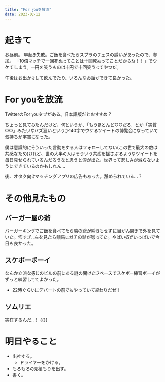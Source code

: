 ```yaml
---
title: "For youを放流"
date: 2023-02-12
---
```


# 起きて
お昼前。
早起き失敗。ご飯を食べたらスプラのフェスの誘いがあったので、参加。
「10倍マッチで一回死ぬってことは十回死ぬってことだからね！！」でウケてしまう。一円を笑うものは十円で十回笑うってやつだ。

午後はお出かけして飲んでたり。いろんなお話ができて良かった。

# For youを放流
TwitterのFor youタブがある。日本語版だとおすすめ？

ちょっと見てみたんだけど、何というか、「もうほとんど○○だろ」とか「実質○○」みたいなバズ狙いというか140字でウケるツイートの博覧会になっていて気持ちが宇宙になった。

僕は意識的にそういった言動をする人はフォローしてない(この世で最大の敵は共感なため)けれど、世の大半の人はそういう共感を揺さぶるようなツイートを毎日見せられているんだろうなと思うと涙が出た。世界って悲しみが減らないようにできているのかもしれん...

後、オタク向けマッチングアプリの広告もあった。舐められている...？
# その他見たもの
## バーガー屋の爺
バーガーキングでご飯を食べてたら隣の爺が瞬きもせずに目がん開きで外を見ていた。怖すぎ...左を見たら競馬にガチの爺が唸ってた。やばい奴がいっぱいで今日も良かった。
## スケボーボーイ
なんか立派な感じのビルの前にある謎の開けたスペースでスケボー練習ボーイがずっと練習しててよかった。
- 22時ぐらいにデパートの前でもやっていて終わりだぜ！

## ソムリエ
実在するんだ...！
{{<tweet user="dango_bot" id="1624797388262248448">}}

# 明日やること
- 出社する。
  - ドライヤーをかける。
- もろもろの見積もりを出す。
- 書く。